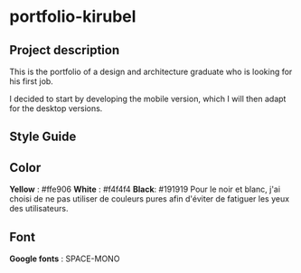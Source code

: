 # portfolio-kirubel


## Project description
This is the portfolio of a design and architecture graduate who is looking for his first job.

I decided to start by developing the mobile version, which I will then adapt for the desktop versions.

## Style Guide

## Color
**Yellow** : #ffe906
**White** : #f4f4f4
**Black**: #191919
Pour le noir et blanc, j'ai choisi de ne pas utiliser de couleurs pures afin d'éviter de fatiguer les yeux des utilisateurs.

## Font
**Google fonts** :  SPACE-MONO